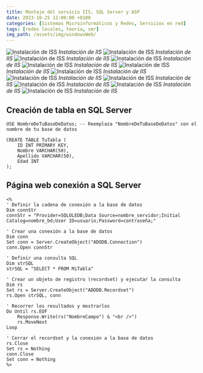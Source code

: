 ```yaml
---
title: Montaje del servicio IIS, SQL Server y ASP
date: 2023-10-25 12:00:00 +0100
categories: [Sistemas Microinformáticos y Redes, Servicios en red]
tags: [redes locales, teoría, smr]
img_path: /assets/img/windowsWeb/   
---
```


![Instalación de ISS](1.png)
_Instalación de IIS_
![Instalación de ISS](2.png)
_Instalación de IIS_
![Instalación de ISS](3.png)
_Instalación de IIS_
![Instalación de ISS](4.png)
_Instalación de IIS_
![Instalación de ISS](5.png)
_Instalación de IIS_
![Instalación de ISS](6.png)
_Instalación de IIS_
![Instalación de ISS](7.png)
_Instalación de IIS_
![Instalación de ISS](8.png)
_Instalación de IIS_
![Instalación de ISS](9.png)
_Instalación de IIS_
![Instalación de ISS](10.png)
_Instalación de IIS_
![Instalación de ISS](11.png)
_Instalación de IIS_
![Instalación de ISS](12.png)
_Instalación de IIS_

## Creación de tabla en SQL Server

```
USE NombreDeTuBaseDeDatos; -- Reemplaza "NombreDeTuBaseDeDatos" con el nombre de tu base de datos

CREATE TABLE TuTabla (
    ID INT PRIMARY KEY,
    Nombre VARCHAR(50),
    Apellido VARCHAR(50),
    Edad INT
);
```


## Página web conexión a SQL Server

```
<%
' Definir la cadena de conexión a la base de datos
Dim connStr
connStr = "Provider=SQLOLEDB;Data Source=nombre_servidor;Initial Catalog=nombre_bd;User ID=usuario;Password=contraseña;"

' Crear una conexión a la base de datos
Dim conn
Set conn = Server.CreateObject("ADODB.Connection")
conn.Open connStr

' Definir una consulta SQL
Dim strSQL
strSQL = "SELECT * FROM MiTabla"

' Crear un objeto de registro (recordset) y ejecutar la consulta
Dim rs
Set rs = Server.CreateObject("ADODB.Recordset")
rs.Open strSQL, conn

' Recorrer los resultados y mostrarlos
Do Until rs.EOF
    Response.Write(rs("NombreCampo") & "<br />")
    rs.MoveNext
Loop

' Cerrar el recordset y la conexión a la base de datos
rs.Close
Set rs = Nothing
conn.Close
Set conn = Nothing
%>
```